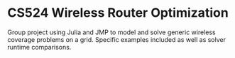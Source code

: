 # CS524 Wireless Router Optimization
 Group project using Julia and JMP to model and solve generic wireless coverage problems on a grid. Specific examples included as well as solver runtime comparisons.
